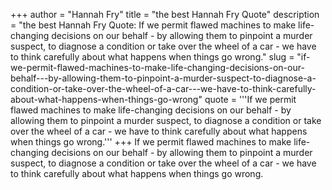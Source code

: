 +++
author = "Hannah Fry"
title = "the best Hannah Fry Quote"
description = "the best Hannah Fry Quote: If we permit flawed machines to make life-changing decisions on our behalf - by allowing them to pinpoint a murder suspect, to diagnose a condition or take over the wheel of a car - we have to think carefully about what happens when things go wrong."
slug = "if-we-permit-flawed-machines-to-make-life-changing-decisions-on-our-behalf---by-allowing-them-to-pinpoint-a-murder-suspect-to-diagnose-a-condition-or-take-over-the-wheel-of-a-car---we-have-to-think-carefully-about-what-happens-when-things-go-wrong"
quote = '''If we permit flawed machines to make life-changing decisions on our behalf - by allowing them to pinpoint a murder suspect, to diagnose a condition or take over the wheel of a car - we have to think carefully about what happens when things go wrong.'''
+++
If we permit flawed machines to make life-changing decisions on our behalf - by allowing them to pinpoint a murder suspect, to diagnose a condition or take over the wheel of a car - we have to think carefully about what happens when things go wrong.
